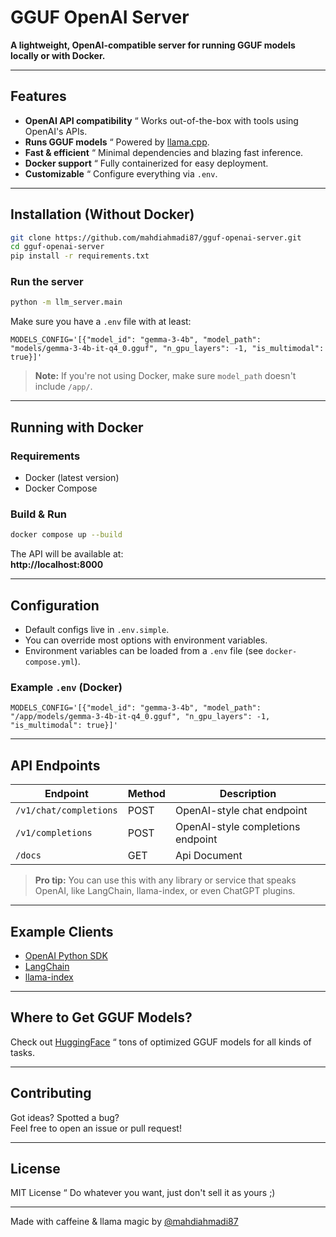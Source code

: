 
# GGUF OpenAI Server

**A lightweight, OpenAI-compatible server for running GGUF models locally or with Docker.**

---

## Features

- **OpenAI API compatibility** “ Works out-of-the-box with tools using OpenAI's APIs.
- **Runs GGUF models** “ Powered by [llama.cpp](https://github.com/ggerganov/llama.cpp).
- **Fast & efficient** “ Minimal dependencies and blazing fast inference.
- **Docker support** “ Fully containerized for easy deployment.
- **Customizable** “ Configure everything via `.env`.

---

## Installation (Without Docker)

```bash
git clone https://github.com/mahdiahmadi87/gguf-openai-server.git
cd gguf-openai-server
pip install -r requirements.txt
```

### Run the server

```bash
python -m llm_server.main
```

Make sure you have a `.env` file with at least:

```env
MODELS_CONFIG='[{"model_id": "gemma-3-4b", "model_path": "models/gemma-3-4b-it-q4_0.gguf", "n_gpu_layers": -1, "is_multimodal": true}]'
```

> **Note:** If you're not using Docker, make sure `model_path` doesn't include `/app/`.

---

## Running with Docker

### Requirements

- Docker (latest version)
- Docker Compose

### Build & Run

```bash
docker compose up --build
```

The API will be available at:  
**http://localhost:8000**

---

## Configuration

- Default configs live in `.env.simple`.
- You can override most options with environment variables.
- Environment variables can be loaded from a `.env` file (see `docker-compose.yml`).

### Example `.env` (Docker)

```env
MODELS_CONFIG='[{"model_id": "gemma-3-4b", "model_path": "/app/models/gemma-3-4b-it-q4_0.gguf", "n_gpu_layers": -1, "is_multimodal": true}]'
```

---

## API Endpoints

| Endpoint        | Method | Description                      |
|----------------|--------|----------------------------------|
| `/v1/chat/completions` | POST   | OpenAI-style chat endpoint         |
| `/v1/completions`      | POST   | OpenAI-style completions endpoint  |
| `/docs`                | GET    | Api Document                       |

> **Pro tip:** You can use this with any library or service that speaks OpenAI, like LangChain, llama-index, or even ChatGPT plugins.

---

## Example Clients

- [OpenAI Python SDK](https://github.com/openai/openai-python)
- [LangChain](https://www.langchain.com/)
- [llama-index](https://www.llamaindex.ai/)

---

## Where to Get GGUF Models?

Check out [HuggingFace](https://huggingface.co/) “ tons of optimized GGUF models for all kinds of tasks.

---

## Contributing

Got ideas? Spotted a bug?  
Feel free to open an issue or pull request!

---

## License

MIT License “ Do whatever you want, just don't sell it as yours ;)

---

Made with caffeine & llama magic by [@mahdiahmadi87](https://github.com/mahdiahmadi87)

